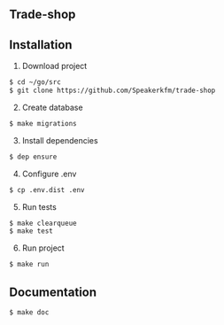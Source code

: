 ## Trade-shop

## Installation
1. Download project
```bash
$ cd ~/go/src
$ git clone https://github.com/Speakerkfm/trade-shop
```
2. Create database
```bash
$ make migrations
```

3. Install dependencies
```bash
$ dep ensure
```

4. Configure .env
```bash
$ cp .env.dist .env
```

5. Run tests
```bash
$ make clearqueue
$ make test
```

6. Run project
```bash
$ make run
```

## Documentation
```bash
$ make doc
```